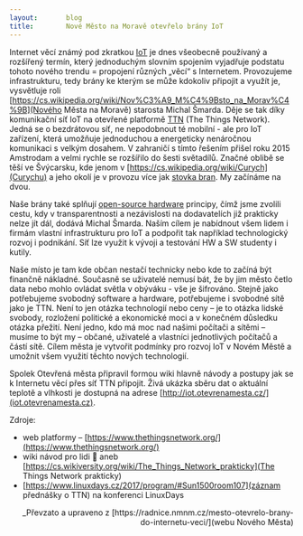 ```yaml
---
layout:       blog
title:        Nové Město na Moravě otevřelo brány IoT
---
```

Internet věcí známý pod zkratkou [IoT](https://cs.wikipedia.org/wiki/Internet_v%C4%9Bc%C3%AD) je dnes všeobecně používaný a rozšířený termín, který jednoduchým slovním spojením vyjadřuje podstatu tohoto nového trendu = propojení různých „věcí“ s Internetem.
Provozujeme infrastrukturu, tedy brány ke kterým se může kdokoliv připojit a využít je, vysvětluje roli [https://cs.wikipedia.org/wiki/Nov%C3%A9_M%C4%9Bsto_na_Morav%C4%9B](Nového Města na Moravě) starosta Michal Šmarda. Děje se tak díky komunikační síť IoT na otevřené platformě [TTN](https://cs.wikipedia.org/wiki/The_Things_Network) (The Things Network). Jedná se o bezdrátovou síť, ne nepodobnout té mobilní - ale pro IoT zařízení, která umožňuje jednoduchou a energeticky nenáročnou komunikaci s velkým dosahem. V zahraničí s tímto řešením přišel roku 2015 Amstrodam a velmi rychle se rozšířilo do šesti světadílů. Značné oblibě se těší ve Švýcarsku, kde jenom v [https://cs.wikipedia.org/wiki/Curych](Curychu) a jeho okolí je v provozu více jak [stovka bran](https://www.thethingsnetwork.org/community/zurich/). My začínáme na dvou.

Naše brány také splňují [open-source hardware](https://cs.wikipedia.org/wiki/Open-source_hardware) principy, čímž jsme zvolili cestu, kdy v transparentnosti a nezávislosti na dodavatelích již prakticky nelze jít dál, dodává Michal Šmarda. Naším cílem je nabídnout všem lidem i firmám vlastní infrastrukturu pro IoT a podpořit tak například technologický rozvoj i podnikání. Síť lze využit k vývoji a testování HW a SW studenty i kutily.

Naše místo je tam kde občan nestačí technicky nebo kde to začíná být finančně nákladné. Současně se uživatelé nemusí bát, že by jim město četlo data nebo mohlo ovládat světla v obýváku - vše je šifrováno. Stejně jako potřebujeme svobodný software a hardware, potřebujeme i svobodné sítě jako je TTN. Není to jen otázka technologií nebo ceny – je to otázka lidské svobody, rozložení politické a ekonomické moci a v konečném důsledku otázka přežití. Není jedno, kdo má moc nad našimi počítači a sítěmi – musíme to být my – občané, uživatelé a vlastníci jednotlivých počítačů a částí sítě. Cílem města je vytvořit podmínky pro rozvoj IoT v Novém Městě a umožnit všem využití těchto nových technologií.

Spolek Otevřená města připravil formou wiki hlavně návody a postupy jak se k Internetu věcí přes síť TTN připojit. Živá ukázka sběru dat o aktuální teplotě a vlhkosti je dostupná na adrese [http://iot.otevrenamesta.cz/](iot.otevrenamesta.cz).

Zdroje:
- web platformy – [https://www.thethingsnetwork.org/](https://www.thethingsnetwork.org/)
- wiki návod pro lidi 🙂 aneb [https://cs.wikiversity.org/wiki/The_Things_Network_prakticky](The Things Network prakticky)
- [https://www.linuxdays.cz/2017/program/#Sun1500room107](záznam přednášky o TTN) na konferenci LinuxDays

<div style="text-align:right">_Převzato a upraveno z [https://radnice.nmnm.cz/mesto-otevrelo-brany-do-internetu-veci/](webu Nového Města)</div>